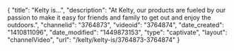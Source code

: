 {
    "title": "Kelty is...",
    "description": "At Kelty, our products are fueled by our passion to make it easy for friends and family to get out and enjoy the outdoors.",
    "channelid": "3764873",
    "videoid": "3764874",
    "date_created": "1410811096",
    "date_modified": "1449873153",
    "type": "captivate",
    "layout": "channelVideo",
    "url": "\/kelty\/kelty-is\/3764873-3764874"
}